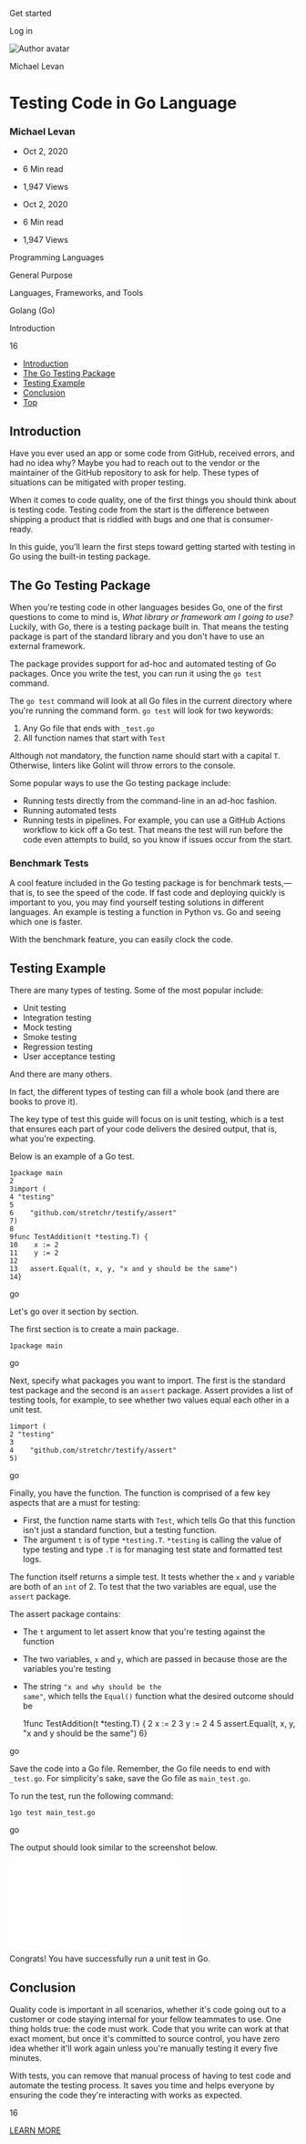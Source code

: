 <span data-css-15b13by="" aria-hidden="false">Get started</span>

<span data-css-15b13by="" aria-hidden="false">Log in</span>

<img src="../../pluralsight.imgix.net/author/lg/dc7e9418-80cb-4265-834a-c3f76b809ebe.jpg" alt="Author avatar" class="jsx-3841407315" />

Michael Levan

Testing Code in Go Language
===========================

### Michael Levan

-   Oct 2, 2020
-   6 Min read
-   1,947 Views

-   Oct 2, 2020
-   <span class="jsx-3759398792" itemprop="timeRequired">6 Min</span> read
-   1,947 Views

<span class="jsx-3759398792"></span>

<span data-css-1997kh1="">Programming Languages</span>

<span class="jsx-3759398792"></span>

<span data-css-1997kh1="">General Purpose</span>

<span class="jsx-3759398792"></span>

<span data-css-1997kh1="">Languages, Frameworks, and Tools</span>

<span class="jsx-3759398792"></span>

<span data-css-1997kh1="">Golang (Go)</span>

Introduction

16

-   <a href="#module-introduction" class="menu-link">Introduction</a>
-   <a href="#module-thegotestingpackage" class="menu-link">The Go Testing Package</a>
-   <a href="#module-testingexample" class="menu-link">Testing Example</a>
-   <a href="#module-conclusion" class="menu-link">Conclusion</a>
-   <a href="#top" class="menu-link">Top</a>

Introduction
------------

Have you ever used an app or some code from GitHub, received errors, and had no idea why? Maybe you had to reach out to the vendor or the maintainer of the GitHub repository to ask for help. These types of situations can be mitigated with proper testing.

When it comes to code quality, one of the first things you should think about is testing code. Testing code from the start is the difference between shipping a product that is riddled with bugs and one that is consumer-ready.

In this guide, you'll learn the first steps toward getting started with testing in Go using the built-in testing package.

The Go Testing Package
----------------------

When you're testing code in other languages besides Go, one of the first questions to come to mind is, *What library or framework am I going to use?* Luckily, with Go, there is a testing package built in. That means the testing package is part of the standard library and you don't have to use an external framework.

The package provides support for ad-hoc and automated testing of Go packages. Once you write the test, you can run it using the <span class="jsx-3120878690">`go test`</span> command.

The <span class="jsx-3120878690">`go test`</span> command will look at all Go files in the current directory where you're running the command form. <span class="jsx-3120878690">`go test`</span> will look for two keywords:

1.  Any Go file that ends with <span class="jsx-3120878690">`_test.go`</span>
2.  All function names that start with <span class="jsx-3120878690">`Test`</span>

Although not mandatory, the function name should start with a capital <span class="jsx-3120878690">`T`</span>. Otherwise, linters like Golint will throw errors to the console.

Some popular ways to use the Go testing package include:

-   Running tests directly from the command-line in an ad-hoc fashion.
-   Running automated tests
-   Running tests in pipelines. For example, you can use a GitHub Actions workflow to kick off a Go test. That means the test will run before the code even attempts to build, so you know if issues occur from the start.

### Benchmark Tests

A cool feature included in the Go testing package is for benchmark tests,—that is, to see the speed of the code. If fast code and deploying quickly is important to you, you may find yourself testing solutions in different languages. An example is testing a function in Python vs. Go and seeing which one is faster.

With the benchmark feature, you can easily clock the code.

Testing Example
---------------

There are many types of testing. Some of the most popular include:

-   Unit testing
-   Integration testing
-   Mock testing
-   Smoke testing
-   Regression testing
-   User acceptance testing

And there are many others.

In fact, the different types of testing can fill a whole book (and there are books to prove it).

The key type of test this guide will focus on is unit testing, which is a test that ensures each part of your code delivers the desired output, that is, what you're expecting.

Below is an example of a Go test.

    1package main
    2
    3import (
    4 "testing"
    5
    6    "github.com/stretchr/testify/assert"
    7)
    8
    9func TestAddition(t *testing.T) {
    10    x := 2
    11    y := 2
    12
    13   assert.Equal(t, x, y, "x and y should be the same")
    14}

go

Let's go over it section by section.

The first section is to create a main package.

    1package main

go

Next, specify what packages you want to import. The first is the standard test package and the second is an <span class="jsx-3120878690">`assert`</span> package. Assert provides a list of testing tools, for example, to see whether two values equal each other in a unit test.

    1import (
    2 "testing"
    3
    4    "github.com/stretchr/testify/assert"
    5)

go

Finally, you have the function. The function is comprised of a few key aspects that are a must for testing:

-   First, the function name starts with <span class="jsx-3120878690">`Test`</span>, which tells Go that this function isn't just a standard function, but a testing function.
-   The argument <span class="jsx-3120878690">`t`</span> is of type <span class="jsx-3120878690">`*testing.T`</span>. <span class="jsx-3120878690">`*testing`</span> is calling the value of type testing and type <span class="jsx-3120878690">`.T`</span> is for managing test state and formatted test logs.

The function itself returns a simple test. It tests whether the <span class="jsx-3120878690">`x`</span> and <span class="jsx-3120878690">`y`</span> variable are both of an <span class="jsx-3120878690">`int`</span> of 2. To test that the two variables are equal, use the <span class="jsx-3120878690">`assert`</span> package.

The assert package contains:

-   The <span class="jsx-3120878690">`t`</span> argument to let assert know that you're testing against the function
-   The two variables, <span class="jsx-3120878690">`x`</span> and <span class="jsx-3120878690">`y`</span>, which are passed in because those are the variables you're testing
-   The string <span class="jsx-3120878690">`"x and why should be the                                         same"`</span>, which tells the <span class="jsx-3120878690">`Equal()`</span> function what the desired outcome should be

    1func TestAddition(t *testing.T) {
    2 x := 2
    3 y := 2
    4
    5    assert.Equal(t, x, y, "x and y should be the same")
    6}

go

Save the code into a Go file. Remember, the Go file needs to end with <span class="jsx-3120878690">`_test.go`</span>. For simplicity's sake, save the Go file as <span class="jsx-3120878690">`main_test.go`</span>.

To run the test, run the following command:

    1go test main_test.go

go

The output should look similar to the screenshot below.

![Go Test](../../pluralsight2.imgix.net/guides/acfd0875-0db5-4aa0-8245-e7f8bf16ddb4_1.html)

Congrats! You have successfully run a unit test in Go.

Conclusion
----------

Quality code is important in all scenarios, whether it's code going out to a customer or code staying internal for your fellow teammates to use. One thing holds true: the code must work. Code that you write can work at that exact moment, but once it's committed to source control, you have zero idea whether it'll work again unless you're manually testing it every five minutes.

With tests, you can remove that manual process of having to test code and automate the testing process. It saves you time and helps everyone by ensuring the code they're interacting with works as expected.

16

[<span data-css-15b13by="" aria-hidden="false">LEARN MORE</span>](https://www.pluralsight.com/product/paths)
